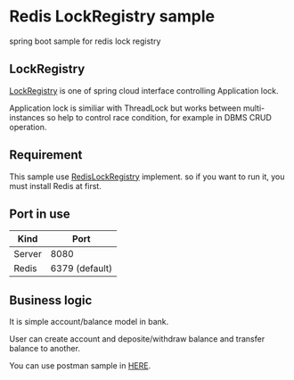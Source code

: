 Redis LockRegistry sample
=========================
spring boot sample for redis lock registry

## LockRegistry
[LockRegistry](https://github.com/spring-cloud/spring-cloud-cluster/blob/master/spring-cloud-cluster-core/src/main/java/org/springframework/cloud/cluster/lock/LockRegistry.java) is one of spring cloud interface controlling Application lock.

Application lock is similiar with ThreadLock but works between multi-instances so help to control race condition, for example in DBMS CRUD operation.

## Requirement
This sample use [RedisLockRegistry](https://github.com/spring-projects/spring-integration/blob/master/spring-integration-redis/src/main/java/org/springframework/integration/redis/util/RedisLockRegistry.java) implement. so if you want to run it, you must install Redis at first.

## Port in use

| Kind   | Port           |
|--------|----------------|
| Server | 8080           |
| Redis  | 6379 (default) |

## Business logic

It is simple account/balance model in bank.

User can create account and deposite/withdraw balance and transfer balance to another.

You can use postman sample in [HERE](https://github.com/nayasis/sample.redislockregistry/blob/master/postman/RedisRegistryLock.postman_collection.json).
